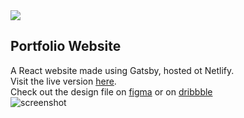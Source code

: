 <a href="https://bisesh.dev" target="_blank">
<img src="https://img.shields.io/website?url=https%3A%2F%2Fbisesh.dev" />
</a>

## Portfolio Website
A React website made using Gatsby, hosted ot Netlify.  
Visit the live version [here](https://bisesh.dev/).  
Check out the design file on [figma](https://www.figma.com/file/kJ8vsEHC56hF3RcfFoKTrK/Website?node-id=0%3A1) or on [dribbble](https://dribbble.com/shots/19211487-Frontend-developer-portfolio)  
![screenshot](https://bisesh.dev/static/portfolio-0ce1d05e79fde1d12e186f6fbc917893.png)  
